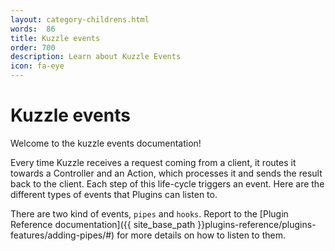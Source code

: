 ```yaml
---
layout: category-childrens.html
words:  86
title: Kuzzle events
order: 700
description: Learn about Kuzzle Events
icon: fa-eye
---
```


# Kuzzle events

Welcome to the kuzzle events documentation!

Every time Kuzzle receives a request coming from a client, it routes it towards a Controller and an Action, which processes it and sends the result back to the client. Each step of this life-cycle triggers an event. Here are the different types of events that Plugins can listen to.

There are two kind of events, `pipes` and `hooks`. Report to the [Plugin Reference documentation]({{ site_base_path }}plugins-reference/plugins-features/adding-pipes/#) for more details on how to listen to them.
